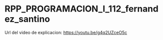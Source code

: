 # RPP_PROGRAMACION_I_112_fernandez_santino

Url del video de explicacion:
https://youtu.be/g4q2UZceO5c
